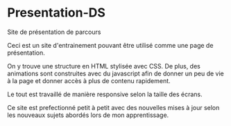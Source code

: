# Presentation-DS
Site de présentation de parcours

Ceci est un site d'entrainement pouvant être utilisé comme une page de présentation.

On y trouve une structure en HTML stylisée avec CSS. De plus, des animations sont construites avec du javascript afin 
de donner un peu de vie à la page et donner accès à plus de contenu rapidement.

Le tout est travaillé de manière responsive selon la taille des écrans.

Ce site est prefectionné petit à petit avec des nouvelles mises à jour selon les nouveaux sujets abordés lors de mon apprentissage.
